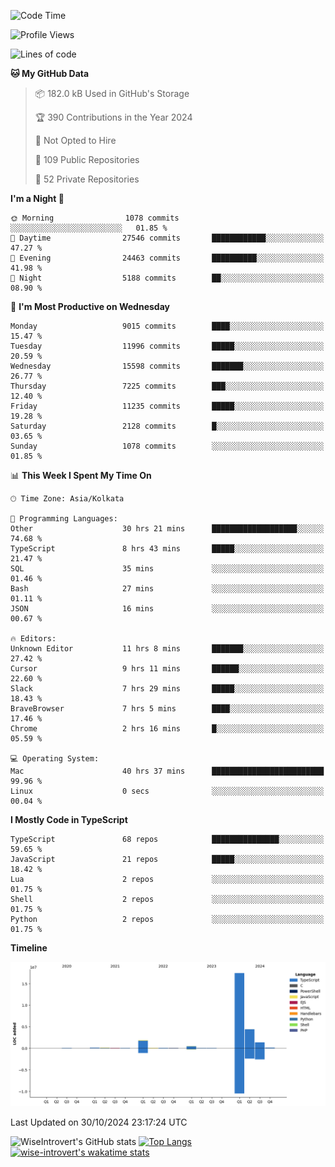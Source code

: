 <!--START_SECTION:waka-->
![Code Time](http://img.shields.io/badge/Code%20Time-1%2C765%20hrs%2017%20mins-blue)

![Profile Views](http://img.shields.io/badge/Profile%20Views-0-blue)

![Lines of code](https://img.shields.io/badge/From%20Hello%20World%20I%27ve%20Written-26.3%20million%20lines%20of%20code-blue)

**🐱 My GitHub Data** 

> 📦 182.0 kB Used in GitHub's Storage 
 > 
> 🏆 390 Contributions in the Year 2024
 > 
> 🚫 Not Opted to Hire
 > 
> 📜 109 Public Repositories 
 > 
> 🔑 52 Private Repositories 
 > 
**I'm a Night 🦉** 

```text
🌞 Morning                1078 commits        ░░░░░░░░░░░░░░░░░░░░░░░░░   01.85 % 
🌆 Daytime                27546 commits       ████████████░░░░░░░░░░░░░   47.27 % 
🌃 Evening                24463 commits       ██████████░░░░░░░░░░░░░░░   41.98 % 
🌙 Night                  5188 commits        ██░░░░░░░░░░░░░░░░░░░░░░░   08.90 % 
```
📅 **I'm Most Productive on Wednesday** 

```text
Monday                   9015 commits        ████░░░░░░░░░░░░░░░░░░░░░   15.47 % 
Tuesday                  11996 commits       █████░░░░░░░░░░░░░░░░░░░░   20.59 % 
Wednesday                15598 commits       ███████░░░░░░░░░░░░░░░░░░   26.77 % 
Thursday                 7225 commits        ███░░░░░░░░░░░░░░░░░░░░░░   12.40 % 
Friday                   11235 commits       █████░░░░░░░░░░░░░░░░░░░░   19.28 % 
Saturday                 2128 commits        █░░░░░░░░░░░░░░░░░░░░░░░░   03.65 % 
Sunday                   1078 commits        ░░░░░░░░░░░░░░░░░░░░░░░░░   01.85 % 
```


📊 **This Week I Spent My Time On** 

```text
🕑︎ Time Zone: Asia/Kolkata

💬 Programming Languages: 
Other                    30 hrs 21 mins      ███████████████████░░░░░░   74.68 % 
TypeScript               8 hrs 43 mins       █████░░░░░░░░░░░░░░░░░░░░   21.47 % 
SQL                      35 mins             ░░░░░░░░░░░░░░░░░░░░░░░░░   01.46 % 
Bash                     27 mins             ░░░░░░░░░░░░░░░░░░░░░░░░░   01.11 % 
JSON                     16 mins             ░░░░░░░░░░░░░░░░░░░░░░░░░   00.67 % 

🔥 Editors: 
Unknown Editor           11 hrs 8 mins       ███████░░░░░░░░░░░░░░░░░░   27.42 % 
Cursor                   9 hrs 11 mins       ██████░░░░░░░░░░░░░░░░░░░   22.60 % 
Slack                    7 hrs 29 mins       █████░░░░░░░░░░░░░░░░░░░░   18.43 % 
BraveBrowser             7 hrs 5 mins        ████░░░░░░░░░░░░░░░░░░░░░   17.46 % 
Chrome                   2 hrs 16 mins       █░░░░░░░░░░░░░░░░░░░░░░░░   05.59 % 

💻 Operating System: 
Mac                      40 hrs 37 mins      █████████████████████████   99.96 % 
Linux                    0 secs              ░░░░░░░░░░░░░░░░░░░░░░░░░   00.04 % 
```

**I Mostly Code in TypeScript** 

```text
TypeScript               68 repos            ███████████████░░░░░░░░░░   59.65 % 
JavaScript               21 repos            █████░░░░░░░░░░░░░░░░░░░░   18.42 % 
Lua                      2 repos             ░░░░░░░░░░░░░░░░░░░░░░░░░   01.75 % 
Shell                    2 repos             ░░░░░░░░░░░░░░░░░░░░░░░░░   01.75 % 
Python                   2 repos             ░░░░░░░░░░░░░░░░░░░░░░░░░   01.75 % 
```



**Timeline**

![Lines of Code chart](https://raw.githubusercontent.com/wise-introvert/wise-introvert/master/assets/bar_graph.png)


 Last Updated on 30/10/2024 23:17:24 UTC
<!--END_SECTION:waka-->

![WiseIntrovert's GitHub stats](https://github-readme-stats.vercel.app/api?username=wise-introvert&count_private=true&show_icons=true)
[![Top Langs](https://github-readme-stats.vercel.app/api/top-langs/?username=wise-introvert&langs_count=10)](https://github.com/anuraghazra/github-readme-stats)
[![wise-introvert's wakatime stats](https://github-readme-stats.vercel.app/api/wakatime?username=wiseintrovert)](https://github.com/anuraghazra/github-readme-stats)
